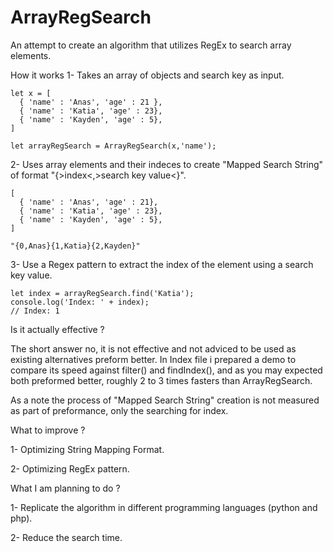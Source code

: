 # ArrayRegSearch
An attempt to create an algorithm that utilizes RegEx to search array elements. 

How it works
 1- Takes an array of objects and search key as input.
    
    let x = [
      { 'name' : 'Anas', 'age' : 21 },
      { 'name' : 'Katia', 'age' : 23},
      { 'name' : 'Kayden', 'age' : 5},
    ]
    
    let arrayRegSearch = ArrayRegSearch(x,'name');
 
 2- Uses array elements and their indeces to create "Mapped Search String" of format "{>index<,>search key value<}".
    
    [
      { 'name' : 'Anas', 'age' : 21},
      { 'name' : 'Katia', 'age' : 23},
      { 'name' : 'Kayden', 'age' : 5},
    ]
    
    "{0,Anas}{1,Katia}{2,Kayden}"
    
 3- Use a Regex pattern to extract the index of the element using a search key value.
 
    let index = arrayRegSearch.find('Katia');
    console.log('Index: ' + index);
    // Index: 1
 
Is it actually effective ?
  
  The short answer no, it is not effective and not adviced to be used as existing alternatives preform better.
  In Index file i prepared a demo to compare its speed against filter() and findIndex(), and as you may expected both preformed better, 
  roughly 2 to 3 times fasters than ArrayRegSearch.
  
  As a note the process of "Mapped Search String" creation is not measured as part of preformance, only the searching for index.
  
 What to improve ? 
  
 1- Optimizing String Mapping Format.
 
 2- Optimizing RegEx pattern.
  
 What I am planning to do ?
 
 1- Replicate the algorithm in different programming languages (python and php).
 
 2- Reduce the search time.
  
  
 
  

  

  
